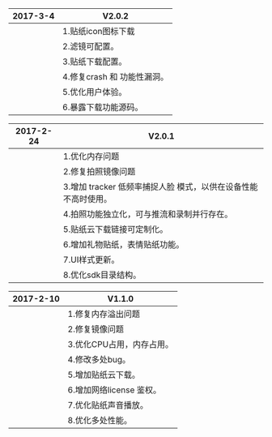 | 2017-3-4 | V2.0.2                             |
| ---------- | ------------------------------------ |
|            | 1.贴纸icon图标下载                        |
|            | 2.滤镜可配置。                       |
|            | 3.贴纸下载配置。                       |
|            | 4.修复crash 和 功能性漏洞。                       |
|            | 5.优化用户体验。                       |
|            | 6.暴露下载功能源码。                       |


| 2017-2-24 | V2.0.1                              |
| ---------- | ------------------------------------ |
|            | 1.优化内存问题                        |
|            | 2.修复拍照镜像问题                        |
|            | 3.增加 tracker 低频率捕捉人脸 模式，以供在设备性能不高时使用。               |
|            | 4.拍照功能独立化，可与推流和录制并行存在。 |
|            | 5.贴纸云下载链接可定制化。                          |
|            | 6.增加礼物贴纸，表情贴纸功能。                     |
|            | 7.UI样式更新。                       |
|            | 8.优化sdk目录结构。                    |


| 2017-2-10 | V1.1.0                              |
| ---------- | ------------------------------------ |
|            | 1.修复内存溢出问题                        |
|            | 2.修复镜像问题                        |
|            | 3.优化CPU占用，内存占用。                      |
|            | 4.修改多处bug。 |
|            | 5.增加贴纸云下载。                          |
|            | 6.增加网络license 鉴权。                     |
|            | 7.优化贴纸声音播放。                       |
|            | 8.优化多处性能。                    |

